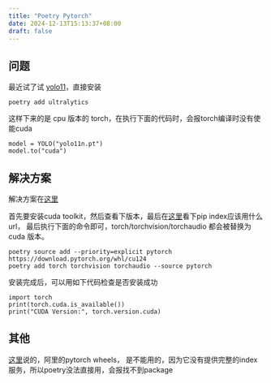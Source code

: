 ```yaml
---
title: "Poetry Pytorch"
date: 2024-12-13T15:13:37+08:00
draft: false
---
```


## 问题

最近试了试 [yolo11](https://docs.ultralytics.com/)，直接安装

```shell
poetry add ultralytics
```

这样下来的是 cpu 版本的 torch，在执行下面的代码时，会报torch编译时没有使能cuda

```shell
model = YOLO("yolo11n.pt")
model.to("cuda")
```

## 解决方案

解决方案在[这里](https://github.com/python-poetry/poetry/issues/6409)

首先要安装cuda toolkit，然后查看下版本，最后在[这里](https://pytorch.org/get-started/locally/)看下pip index应该用什么url，
最后执行下面的命令即可，torch/torchvision/torchaudio 都会被替换为 cuda 版本。

```shell
poetry source add --priority=explicit pytorch https://download.pytorch.org/whl/cu124
poetry add torch torchvision torchaudio --source pytorch
```

安装完成后，可以用如下代码检查是否安装成功

```shell
import torch
print(torch.cuda.is_available())
print("CUDA Version:", torch.version.cuda)
```

## 其他

[这里](https://docs.infini-ai.com/posts/download-pytorch-from-mirror.html)说的，阿里的pytorch wheels，
是不能用的，因为它没有提供完整的index服务，所以poetry没法直接用，会报找不到package